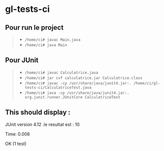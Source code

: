 # gl-tests-ci

## Pour run le project

> * ```/home/ci# javac Main.java```
> * ```/home/ci# java Main```

## Pour JUnit
> * ```/home/ci# javac Calculatrice.java```
> * ```/home/ci# jar cvf calculatrice.jar Calculatrice.class```
> * ```/home/ci# javac -cp /usr/share/java/junit4.jar:. /home/ci/gl-tests-ci/CalculatriceTest.java```
> * ```/home/ci# java -cp /usr/share/java/junit4.jar:. org.junit.runner.JUnitCore CalculatriceTest```

## This should display : 
JUnit version 4.12
.le resultat est : 10

Time: 0.006

OK (1 test)
